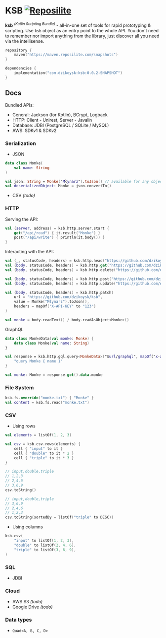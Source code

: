 # KSB [![Reposilite](https://maven.reposilite.com/api/badge/latest/snapshots/com%2Fdzikoysk%2Fksb?name=Reposilite)](https://maven.reposilite.com/#/snapshots/com/dzikoysk/ksb)

**ksb** <sup>_(Kotlin Scripting Bundle)_</sup> - all-in-one set of tools for rapid prototyping & scripting. Use `ksb` object as an entry point to the whole API.
You don't need to remember nor import anything from the library, just discover all you need via the intellisense.

```kotlin
repository {
    maven("https://maven.reposilite.com/snapshots")
}

dependencies {
    implementation("com.dzikoysk:ksb:0.0.2-SNAPSHOT")
}
```

## Docs

Bundled APIs:
* General: Jackson (for Kotlin), BCrypt, Logback
* HTTP: Client - Unirest, Server - Javalin
* Database: JDBI (PostgreSQL / SQLite / MySQL)
* AWS: SDKv1 & SDKv2

### Serialization

* JSON

```kotlin
data class Monke(
    val name: String
)

val json: String = Monke("Młynarz").toJson() // available for any object
val deserializedObject: Monke = json.convertTo()
```

* CSV _(todo)_

### HTTP

Serving the API:

```kotlin
val (server, address) = ksb.http.server.start { 
    get("/api/read") { it.result("Monke") }
    post("/api/write") { println(it.body()) }
}
```

Interacting with the API:

```kotlin
val (_, statusCode, headers) = ksb.http.head("https://github.com/dzikoysk/ksb")
val (body, statusCode, headers) = ksb.http.get("https://github.com/dzikoysk/ksb")
val (body, statusCode, headers) = ksb.http.delete("https://github.com/dzikoysk/ksb")

val (body, statusCode, headers) = ksb.http.post("https://github.com/dzikoysk/ksb", Monke("Młynarz").toJson())
val (body, statusCode, headers) = ksb.http.update("https://github.com/dzikoysk/ksb", Monke("Młynarz").toJson())

val (body, statusCode, headers) = ksb.http.patch(
    url = "https://github.com/dzikoysk/ksb", 
    value = Monke("Młynarz").toJson(),
    headers = mapOf("X-API-KEY" to "123")
)

val monke = body.readText() / body.readAsObject<Monke>()
```

GraphQL

```kotlin
data class MonkeData(val monke: Monke) {
    data class Monke(val name: String)
}

val response = ksb.http.gql.query<MonkeData>("$url/graphql", mapOf("x-api-key" to "secret")) { 
    "query Monke { name }" 
}

val monke: Monke = response.get().data.monke
```

### File System

```kotlin
ksb.fs.override("monke.txt") { "Monke" }
val content = ksb.fs.read("monke.txt")
```

### CSV

* Using rows

```kotlin
val elements = listOf(1, 2, 3)

val csv = ksb.csv.rows(elements) {
    cell { "input" to it }
    cell { "double" to it * 2 }
    cell { "triple" to it * 3 }
}

// input,double,triple
// 1,2,3
// 2,4,6
// 3,6,9
csv.toString()

// input,double,triple
// 3,6,9
// 2,4,6
// 1,2,3
csv.toString(sortedBy = listOf("triple" to DESC))
```

* Using columns

```kotlin
ksb.csv(
    "input" to listOf(1, 2, 3),
    "double" to listOf(2, 4, 6),
    "triple" to listOf(3, 6, 9),
)
```

### SQL

* JDBI

### Cloud

* AWS S3 _(todo)_
* Google Drive _(todo)_

### Data types

* `Quad<A, B, C, D>`
